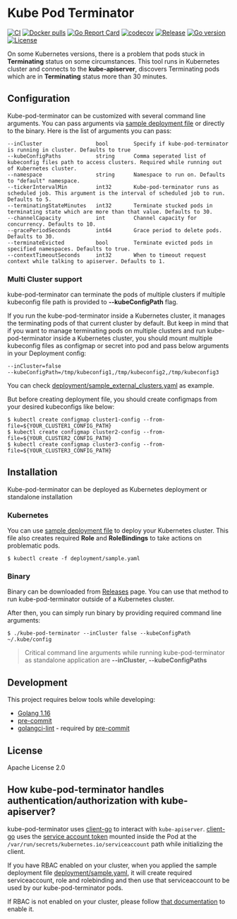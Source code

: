 # Kube Pod Terminator
[![CI](https://github.com/bilalcaliskan/kube-pod-terminator/workflows/CI/badge.svg?event=push)](https://github.com/bilalcaliskan/kube-pod-terminator/actions?query=workflow%3ACI)
[![Docker pulls](https://img.shields.io/docker/pulls/bilalcaliskan/kube-pod-terminator)](https://hub.docker.com/r/bilalcaliskan/kube-pod-terminator/)
[![Go Report Card](https://goreportcard.com/badge/github.com/bilalcaliskan/kube-pod-terminator)](https://goreportcard.com/report/github.com/bilalcaliskan/kube-pod-terminator)
[![codecov](https://codecov.io/gh/bilalcaliskan/kube-pod-terminator/branch/master/graph/badge.svg)](https://codecov.io/gh/bilalcaliskan/kube-pod-terminator)
[![Release](https://img.shields.io/github/release/bilalcaliskan/kube-pod-terminator.svg)](https://github.com/bilalcaliskan/kube-pod-terminator/releases/latest)
[![Go version](https://img.shields.io/github/go-mod/go-version/bilalcaliskan/kube-pod-terminator)](https://github.com/bilalcaliskan/kube-pod-terminator)
[![License](https://img.shields.io/badge/License-Apache%202.0-blue.svg)](https://opensource.org/licenses/Apache-2.0)

On some Kubernetes versions, there is a problem that pods stuck in **Terminating** status on some circumstances. This tool runs
in Kubernetes cluster and connects to the **kube-apiserver**, discovers Terminating pods which are in **Terminating** status
more than 30 minutes.

## Configuration
Kube-pod-terminator can be customized with several command line arguments. You can pass arguments
via [sample deployment file](deployment/sample.yaml) or directly to the binary. Here is the list of arguments you can pass:

```
--inCluster                 bool        Specify if kube-pod-terminator is running in cluster. Defaults to true
--kubeConfigPaths           string      Comma seperated list of kubeconfig files path to access clusters. Required while running out of Kubernetes cluster.
--namespace                 string      Namespace to run on. Defaults to "default" namespace.
--tickerIntervalMin         int32       Kube-pod-terminator runs as scheduled job. This argument is the interval of scheduled job to run. Defaults to 5.
--terminatingStateMinutes   int32       Terminate stucked pods in terminating state which are more than that value. Defaults to 30.
--channelCapacity           int         Channel capacity for concurrency. Defaults to 10.
--gracePeriodSeconds        int64       Grace period to delete pods. Defaults to 30.
--terminateEvicted          bool        Terminate evicted pods in specified namespaces. Defaults to true.
--contextTimeoutSeconds     int32       When to timeout request context while talking to apiserver. Defaults to 1.
```

### Multi Cluster support
kube-pod-terminator can terminate the pods of multiple clusters if multiple kubeconfig file path is provided
to **--kubeConfigPath** flag.

If you run the kube-pod-terminator inside a Kubernetes cluster, it manages the terminating pods of that current
cluster by default. But keep in mind that if you want to manage terminating pods on multiple clusters
and run kube-pod-terminator inside a Kubernetes cluster, you should mount multiple kubeconfig files as configmap or secret
into pod and pass below arguments in your Deployment config:
```
--inCluster=false
--kubeConfigPath=/tmp/kubeconfig1,/tmp/kubeconfig2,/tmp/kubeconfig3
```

You can check [deployment/sample_external_clusters.yaml](deployment/sample_external_clusters.yaml) as example.

But before creating deployment file, you should create configmaps from your desired kubeconfigs like below:
```shell
$ kubectl create configmap cluster1-config --from-file=${YOUR_CLUSTER1_CONFIG_PATH}
$ kubectl create configmap cluster2-config --from-file=${YOUR_CLUSTER2_CONFIG_PATH}
$ kubectl create configmap cluster3-config --from-file=${YOUR_CLUSTER3_CONFIG_PATH}
```

## Installation
Kube-pod-terminator can be deployed as Kubernetes deployment or standalone installation

### Kubernetes
You can use [sample deployment file](deployment/sample.yaml) to deploy your Kubernetes cluster.
This file also creates required **Role** and **RoleBindings** to take actions on problematic pods.

```shell
$ kubectl create -f deployment/sample.yaml
```

### Binary
Binary can be downloaded from [Releases](https://github.com/bilalcaliskan/kube-pod-terminator/releases) page. You can
use that method to run kube-pod-terminator outside of a Kubernetes cluster.

After then, you can simply run binary by providing required command line arguments:
```shell
$ ./kube-pod-terminator --inCluster false --kubeConfigPath ~/.kube/config
```

> Critical command line arguments while running kube-pod-terminator as standalone application are **--inCluster**, **--kubeConfigPaths**

## Development
This project requires below tools while developing:
- [Golang 1.16](https://golang.org/doc/go1.16)
- [pre-commit](https://pre-commit.com/)
- [golangci-lint](https://golangci-lint.run/usage/install/) - required by [pre-commit](https://pre-commit.com/)

## License
Apache License 2.0

## How kube-pod-terminator handles authentication/authorization with kube-apiserver?

kube-pod-terminator uses [client-go](https://github.com/kubernetes/client-go) to interact
with `kube-apiserver`. [client-go](https://github.com/kubernetes/client-go) uses the [service account token](https://kubernetes.io/docs/tasks/configure-pod-container/configure-service-account/)
mounted inside the Pod at the `/var/run/secrets/kubernetes.io/serviceaccount` path while initializing the client.

If you have RBAC enabled on your cluster, when you applied the sample deployment file [deployment/sample.yaml](deployment/sample.yaml),
it will create required serviceaccount, role and rolebinding and then use that serviceaccount to be used
by our kube-pod-terminator pods.

If RBAC is not enabled on your cluster, please follow [that documentation](https://kubernetes.io/docs/reference/access-authn-authz/rbac/) to enable it.
